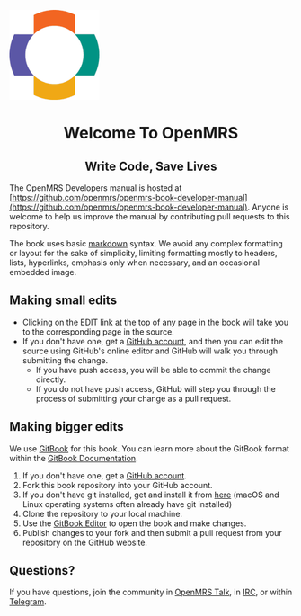 ![](/assets/OpenMRS-cross.png)
<center><h1> Welcome To OpenMRS </h1></center>
<center><h2> Write Code, Save Lives </h2></center>

The OpenMRS Developers manual is hosted at [https://github.com/openmrs/openmrs-book-developer-manual](https://github.com/openmrs/openmrs-book-developer-manual). Anyone is welcome to help us improve the manual by contributing pull requests to this repository.

The book uses basic [markdown](https://guides.github.com/features/mastering-markdown/) syntax. We avoid any complex formatting or layout for the sake of simplicity, limiting formatting mostly to headers, lists, hyperlinks, emphasis only when necessary, and an occasional embedded image.

## Making small edits

* Clicking on the EDIT link at the top of any page in the book will take you to the corresponding page in the source.
* If you don't have one, get a [GitHub account](https://github.com/join), and then you can edit the source using GitHub's online editor and GitHub will walk you through submitting the change.
  * If you have push access, you will be able to commit the change directly.
  * If you do not have push access, GitHub will step you through the process of submitting your change as a pull request.

## Making bigger edits

We use [GitBook](https://gitbook.com) for this book. You can learn more about the GitBook format within the [GitBook Documentation](https://docs.gitbook.com/).

1. If you don't have one, get a [GitHub account](https://github.com/join).
2. Fork this book repository into your GitHub account.
3. If you don't have git installed, get and install it from [here](https://git-scm.com) (macOS and Linux operating systems often already have git installed)
4. Clone the repository to your local machine.
5. Use the [GitBook Editor](https://docs.gitbook.com/) to open the book and make changes.
6. Publish changes to your fork and then submit a pull request from your repository on the GitHub website.

## Questions?

If you have questions, join the community in [OpenMRS Talk](https://talk.openmrs.org/), in [IRC](http://om.rs/irc), or within [Telegram](http://om.rs/tg).


